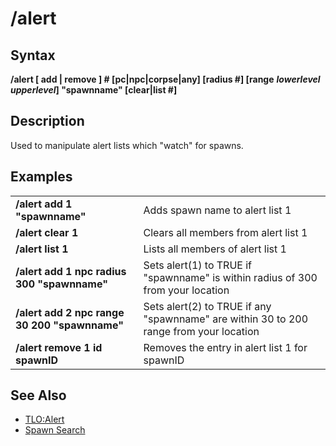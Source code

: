 # /alert

## Syntax

**/alert [ add \| remove \] \# \[pc\|npc\|corpse\|any\] \[radius \#\] \[range** _**lowerlevel upperlevel**_**\] "spawnname" \[clear\|list \#]**

## Description

Used to manipulate alert lists which "watch" for spawns.

## Examples

|  |  |
| :--- | :--- |
| **/alert add 1 "spawnname"** | Adds spawn name to alert list 1 |
| **/alert clear 1** | Clears all members from alert list 1 |
| **/alert list 1** | Lists all members of alert list 1 |
| **/alert add 1 npc radius 300 "spawnname"** | Sets alert(1) to TRUE if "spawnname" is within radius of 300 from your location |
| **/alert add 2 npc range 30 200 "spawnname"** | Sets alert(2) to TRUE if any "spawnname" are within 30 to 200 range from your location |
| **/alert remove 1 id spawnID** | Removes the entry in alert list 1 for spawnID |

## See Also

* [TLO:Alert](../../data-types-and-top-level-objects/top-level-objects/tlo-alert.md)
* [Spawn Search](../../general-information/spawn-search.md)

